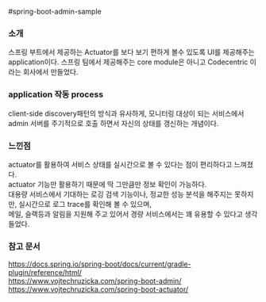 #spring-boot-admin-sample

###  소개  
스프링 부트에서 제공하는 Actuator를 보다 보기 편하게 볼수 있도록 UI를 제공해주는 application이다.
스프링 팀에서 제공해주는 core module은 아니고 Codecentric 이라는 회사에서 만들었다.

###  application 작동 process  
client-side discovery패턴의 방식과 유사하게, 모니터링 대상이 되는 서비스에서 admin 서버를 주기적으로
호출 하면서 자신의 상태를 갱신하는 개념이다.

### 느낀점  
actuator를 활용하여 서비스 상태를 실시간으로 볼 수 있다는 점이 편리하다고 느껴졌다.  
actuator 기능만 활용하기 때문에 딱 그만큼만 정보 확인이 가능하다.  
대용량 서비스에서 기대하는 로깅 검색 기능이나, 정교한 성능 분석을 해주지는 못하지만, 실시간으로 로그 trace를 확인해 볼 수 있으며,  
메일, 슬랙등과 알림을 지원해 주고 있어서 경량 서비스에서는 꽤 유용할 수 있다고 생각 들었다.  

### 참고 문서  
https://docs.spring.io/spring-boot/docs/current/gradle-plugin/reference/html/  
https://www.vojtechruzicka.com/spring-boot-admin/  
https://www.vojtechruzicka.com/spring-boot-actuator/  

